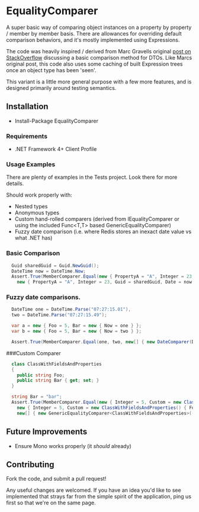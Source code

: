 # EqualityComparer
A super basic way of comparing object instances on a property by property / member by member basis.  There are allowances for overriding default comparison behaviors, and it's mostly implemented using Expressions.

The code was heavily inspired / derived from Marc Gravells original [post on StackOverflow](http://stackoverflow.com/questions/986572/hows-to-quick-check-if-data-transfer-two-objects-have-equal-properties-in-c) discussing a basic comparison method for DTOs.  Like Marcs original post, this code also uses some caching of built Expression trees once an object type has been 'seen'.

This variant is a little more general purpose with a few more features, and is designed primarily around testing semantics.

## Installation

* Install-Package EqualityComparer

### Requirements

* .NET Framework 4+ Client Profile

### Usage Examples

There are plenty of examples in the Tests project.  Look there for more details.

Should work properly with:

* Nested types
* Anonymous types
* Custom hand-rolled comparers (derived from IEqualityComparer or using the included Func<T,T> based GenericEqualityComparer)
* Fuzzy date comparison (i.e. where Redis stores an inexact date value vs what .NET has)

### Basic Comparison
```csharp
  Guid sharedGuid = Guid.NewGuid();
  DateTime now = DateTime.Now;
  Assert.True(MemberComparer.Equal(new { PropertyA = "A", Integer = 23, Guid = sharedGuid, Date = now },
    new { PropertyA = "A", Integer = 23, Guid = sharedGuid, Date = now }));
```

### Fuzzy date comparisons.

```csharp
  DateTime one = DateTime.Parse("07:27:15.01"),
  two = DateTime.Parse("07:27:15.49");

  var a = new { Foo = 5, Bar = new { Now = one } };
  var b = new { Foo = 5, Bar = new { Now = two } };

  Assert.True(MemberComparer.Equal(one, two, new[] { new DateComparer(DateComparisonType.TruncatedToSecond) }));
```

###Custom Comparer

```csharp
  class ClassWithFieldsAndProperties
  {
    public string Foo;
    public string Bar { get; set; }
  }

  string Bar = "bar";
  Assert.True(MemberComparer.Equal(new { Integer = 5, Custom = new ClassWithFieldsAndProperties() { Foo = "456", Bar = Bar } },
    new { Integer = 5, Custom = new ClassWithFieldsAndProperties() { Foo = "4567", Bar = Bar } },
    new[] { new GenericEqualityComparer<ClassWithFieldsAndProperties>((a, b) => a.Bar == b.Bar) }));
```

## Future Improvements

* Ensure Mono works properly (it *should* already)

## Contributing

Fork the code, and submit a pull request!  

Any useful changes are welcomed.  If you have an idea you'd like to see implemented that strays far from the simple spirit of the application, ping us first so that we're on the same page.